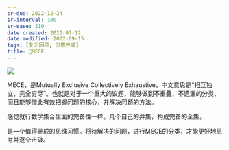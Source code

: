 ```yaml
---
sr-due: 2022-12-24
sr-interval: 100
sr-ease: 310
date created: 2022-07-12
date modified: 2022-09-15
tags: [复习回顾, 习惯养成]
title: 🔡MECE
---
```


![](https://img2.oldwinter.top/202207121622591.png)

MECE，是Mutually Exclusive Collectively Exhaustive，中文意思是“相互独立，完全穷尽”。也就是对于一个重大的议题，能够做到不重叠、不遗漏的分类，而且能够借此有效把握问题的核心，并解决问题的方法。

感觉就行数学集合里面的完备性一样。几个自己的并集，构成完备的全集。

是一个值得养成的思维习惯。将待解决的问题，进行MECE的分类，才能更好地思考并逐个击破。

